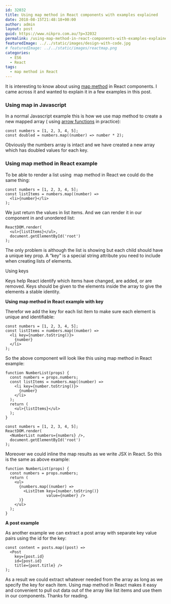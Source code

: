 ```yaml
---
id: 32032
title: Using map method in React components with examples explained
date: 2018-08-15T21:48:18+00:00
author: admin
layout: post
guid: https://www.nikpro.com.au/?p=32032
permalink: /using-map-method-in-react-components-with-examples-explained/
featuredImage: ../../static/images/design-with-code.jpg
# featuredImage: ../../static/images/reactmap.png
categories:
  - ES6
  - React
tags:
  - map method in React
---
```

It is interesting to know about using [map method](https://www.nikpro.com.au/javascript-es6-maps-with-examples/) in React components. I came across it and wanted to explain it in a few examples in this post.

### Using map in Javascript

In a normal Javascript example this is how we use map method to create a new mapped array ( using [arrow functions](https://www.nikpro.com.au/all-you-need-to-know-about-arrow-functions-in-javascript/) in practice):


```
const numbers = [1, 2, 3, 4, 5];
const doubled = numbers.map((number) => number * 2);
```


Obviously the numbers array is intact and we have created a new array which has doubled values for each key.

### Using map method in React example

To be able to render a list using  map method in React we could do the same thing:


```
const numbers = [1, 2, 3, 4, 5];
const listItems = numbers.map((number) =>
  <li>{number}</li>
);
```


We just return the values in list items. And we can render it in our component in and unordered list:


```
ReactDOM.render(
  <ul>{listItems}</ul>,
  document.getElementById('root')
);
```


The only problem is although the list is showing but each child should have a unique key prop. A “key” is a special string attribute you need to include when creating lists of elements. 

Using keys

Keys help React identify which items have changed, are added, or are removed. Keys should be given to the elements inside the array to give the elements a stable identity. 

**Using map method in React example with key**

Therefor we add the key for each list item to make sure each element is unique and identifiable:


```
const numbers = [1, 2, 3, 4, 5];
const listItems = numbers.map((number) =>
  <li key={number.toString()}>
    {number}
  </li>
);
```


So the above component will look like this using map method in React example:


```
function NumberList(props) {
  const numbers = props.numbers;
  const listItems = numbers.map((number) =>
    <li key={number.toString()}>
      {number}
    </li>
  );
  return (
    <ul>{listItems}</ul>
  );
}

const numbers = [1, 2, 3, 4, 5];
ReactDOM.render(
  <NumberList numbers={numbers} />,
  document.getElementById('root')
);
```


Moreover we could inline the map results as we write JSX in React. So this is the same as above example:


```
function NumberList(props) {
  const numbers = props.numbers;
  return (
    <ul>
      {numbers.map((number) =>
        <ListItem key={number.toString()}
                  value={number} />
      )}
    </ul>
  );
}
```


**A post example**

As another example we can extract a post array with separate key value pairs using the id for the key:


```
const content = posts.map((post) =>
  <Post
    key={post.id}
    id={post.id}
    title={post.title} />
);
```


As a result we could extract whatever needed from the array as long as we specify the key for each item. Using map method in React makes it easy and convenient to pull out data out of the array like list items and use them in our components. Thanks for reading.
